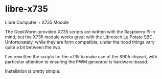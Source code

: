 # libre-x735
Libre Computer + X735 Module

The GeekWorm-provided X735 scripts are written with the Raspberry Pi in mind, but the X735 module works great with the Libretech Le Potato SBC. Unfortunately, while they are form compatible, under the hood things vary quite a bit between the two. 

I've rewritten the scripts for the x735 to make use of the S905 chipset, with particular attention to ensuring the PWM generator is hardware-based.

Installation is pretty simple:
